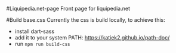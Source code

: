 #Liquipedia.net-page
Front page for liquipedia.net

#Build base.css
Currently the css is build locally, to achieve this:
* install dart-sass
* add it to your system PATH: https://katiek2.github.io/path-doc/
* run `npm run build-css`
